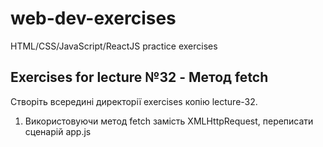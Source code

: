 # web-dev-exercises

HTML/CSS/JavaScript/ReactJS practice exercises

## Exercises for lecture №32 - Метод fetch

Створіть всередині директорії exercises копію lecture-32. 

1. Використовуючи метод fetch замість XMLHttpRequest, переписати сценарій app.js